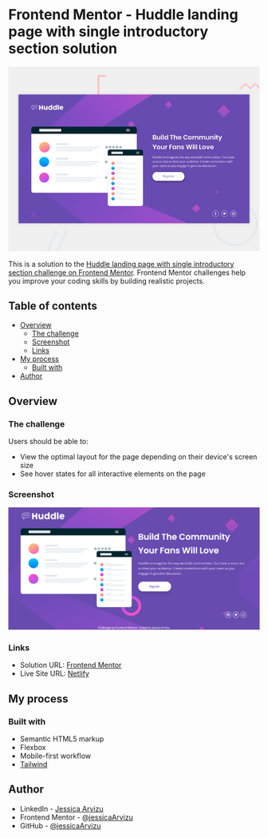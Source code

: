 # Frontend Mentor - Huddle landing page with single introductory section solution

![Design preview for the Huddle landing page with single introductory section](./design/desktop-preview.jpg)

This is a solution to the [Huddle landing page with single introductory section challenge on Frontend Mentor](https://www.frontendmentor.io/challenges/huddle-landing-page-with-a-single-introductory-section-B_2Wvxgi0). Frontend Mentor challenges help you improve your coding skills by building realistic projects. 

## Table of contents

- [Overview](#overview)
  - [The challenge](#the-challenge)
  - [Screenshot](#screenshot)
  - [Links](#links)
- [My process](#my-process)
  - [Built with](#built-with)
- [Author](#author)

## Overview

### The challenge

Users should be able to:

- View the optimal layout for the page depending on their device's screen size
- See hover states for all interactive elements on the page

### Screenshot

![](./images/screenshot-desktop.png)

### Links

- Solution URL: [Frontend Mentor](https://your-solution-url.com)
- Live Site URL: [Netlify](https://transcendent-gelato-4e3e5f.netlify.app)

## My process

### Built with

- Semantic HTML5 markup
- Flexbox
- Mobile-first workflow
- [Tailwind](https://tailwindcss.com/)

## Author

- LinkedIn - [Jessica Arvizu](https://www.linkedin.com/in/jessica-arvizu/)
- Frontend Mentor - [@jessicaArvizu](https://www.frontendmentor.io/profile/jessicaArvizu)
- GitHub - [@jessicaArvizu](https://github.com/jessicaArvizu)
